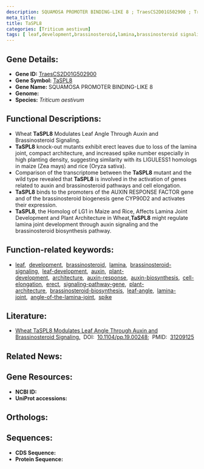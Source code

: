 ```yaml
---
description: SQUAMOSA PROMOTER BINDING-LIKE 8 ; TraesCS2D01G502900 ; Triticum aestivum
meta_title:
title: TaSPL8
categories: [Triticum aestivum]
tags: [ leaf,development,brassinosteroid,lamina,brassinosteroid signaling,leaf development,auxin,plant development,architecture,auxin response,auxin biosynthesis,cell elongation,erect,signaling pathway gene,plant architecture,brassinosteroid biosynthesis,leaf angle,lamina joint,angle of the lamina joint,spike ]
---
```


## Gene Details:
- **Gene ID:** [TraesCS2D01G502900]()
- **Gene Symbol:** <u>TaSPL8</u>
- **Gene Name:** SQUAMOSA PROMOTER BINDING-LIKE 8
- **Genome:** []()
- **Species:** *Triticum aestivum*

## Functional Descriptions:
   - Wheat **TaSPL8** Modulates Leaf Angle Through Auxin and Brassinosteroid Signaling.
   - **TaSPL8** knock-out mutants exhibit erect leaves due to loss of the lamina joint, compact architecture, and increased spike number especially in high planting density, suggesting similarity with its LIGULESS1 homologs in maize (Zea mays) and rice (Oryza sativa).
   - Comparison of the transcriptome between the **TaSPL8** mutant and the wild type revealed that **TaSPL8** is involved in the activation of genes related to auxin and brassinosteroid pathways and cell elongation.
   - **TaSPL8** binds to the promoters of the AUXIN RESPONSE FACTOR gene and of the brassinosteroid biogenesis gene CYP90D2 and activates their expression. 
   - **TaSPL8**, the Homolog of LG1 in Maize and Rice, Affects Lamina Joint Development and Plant Architecture in Wheat,**TaSPL8** might regulate lamina joint development through auxin signaling and the brassinosteroid biosynthesis pathway.

## Function-related keywords:
   - [leaf](/tags/leaf/),&nbsp;&nbsp;[development](/tags/development/),&nbsp;&nbsp;[brassinosteroid](/tags/brassinosteroid/),&nbsp;&nbsp;[lamina](/tags/lamina/),&nbsp;&nbsp;[brassinosteroid-signaling](/tags/brassinosteroid-signaling/),&nbsp;&nbsp;[leaf-development](/tags/leaf-development/),&nbsp;&nbsp;[auxin](/tags/auxin/),&nbsp;&nbsp;[plant-development](/tags/plant-development/),&nbsp;&nbsp;[architecture](/tags/architecture/),&nbsp;&nbsp;[auxin-response](/tags/auxin-response/),&nbsp;&nbsp;[auxin-biosynthesis](/tags/auxin-biosynthesis/),&nbsp;&nbsp;[cell-elongation](/tags/cell-elongation/),&nbsp;&nbsp;[erect](/tags/erect/),&nbsp;&nbsp;[signaling-pathway-gene](/tags/signaling-pathway-gene/),&nbsp;&nbsp;[plant-architecture](/tags/plant-architecture/),&nbsp;&nbsp;[brassinosteroid-biosynthesis](/tags/brassinosteroid-biosynthesis/),&nbsp;&nbsp;[leaf-angle](/tags/leaf-angle/),&nbsp;&nbsp;[lamina-joint](/tags/lamina-joint/),&nbsp;&nbsp;[angle-of-the-lamina-joint](/tags/angle-of-the-lamina-joint/),&nbsp;&nbsp;[spike](/tags/spike/)

## Literature:
   - [Wheat TaSPL8 Modulates Leaf Angle Through Auxin and Brassinosteroid Signaling.](https://doi.org/10.1104/pp.19.00248)&nbsp;&nbsp;DOI:&nbsp;&nbsp;[10.1104/pp.19.00248](https://doi.org/10.1104/pp.19.00248);&nbsp;&nbsp;PMID:&nbsp;&nbsp;[31209125](https://pubmed.ncbi.nlm.nih.gov/31209125/)

## Related News:

## Gene Resources:
- **NCBI ID:**  [](https://www.ncbi.nlm.nih.gov/gene/?term=)
- **UniProt accessions:**  [](https://www.uniprot.org/uniprotkb//entry)

## Orthologs:

## Sequences:
- **CDS Sequence:**
- **Protein Sequence:**
